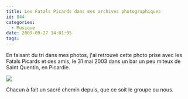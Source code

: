 ```yaml
---
title: Les Fatals Picards dans mes archives photographiques
id: 844
categories:
  - Musique
date: 2009-09-27 14:01:05
tags:
---
```


En faisant du tri dans mes photos, j'ai retrouvé cette photo prise avec les Fatals Picards et des amis, le 31 mai 2003 dans un bar un peu miteux de Saint Quentin, en Picardie.

![](/images/fatals_picards.jpg)

Chacun à fait un sacré chemin depuis, que ce soit le groupe ou nous.